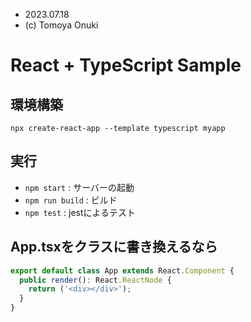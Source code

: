 - 2023.07.18
- (c) Tomoya Onuki

# React + TypeScript Sample

## 環境構築
```
npx create-react-app --template typescript myapp
```

## 実行
- `npm start` : サーバーの起動
- `npm run build` : ビルド
- `npm test` : jestによるテスト


## App.tsxをクラスに書き換えるなら
```typescript
export default class App extends React.Component {
  public render(): React.ReactNode {
    return ('<div></div>');
  }
}
```